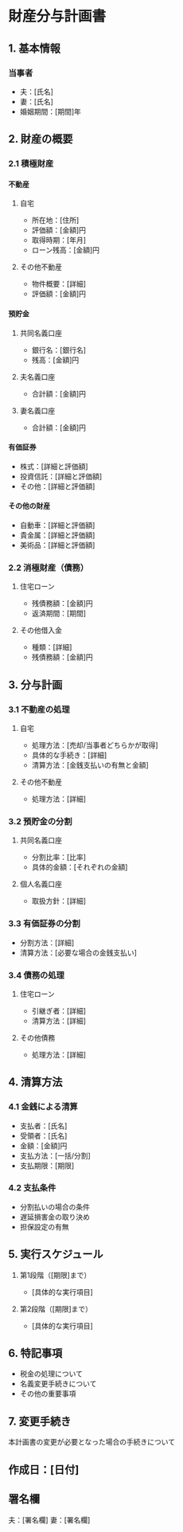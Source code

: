 # 財産分与計画書

## 1. 基本情報
### 当事者
- 夫：[氏名]
- 妻：[氏名]
- 婚姻期間：[期間]年

## 2. 財産の概要
### 2.1 積極財産
#### 不動産
1. 自宅
   - 所在地：[住所]
   - 評価額：[金額]円
   - 取得時期：[年月]
   - ローン残高：[金額]円

2. その他不動産
   - 物件概要：[詳細]
   - 評価額：[金額]円

#### 預貯金
1. 共同名義口座
   - 銀行名：[銀行名]
   - 残高：[金額]円

2. 夫名義口座
   - 合計額：[金額]円

3. 妻名義口座
   - 合計額：[金額]円

#### 有価証券
- 株式：[詳細と評価額]
- 投資信託：[詳細と評価額]
- その他：[詳細と評価額]

#### その他の財産
- 自動車：[詳細と評価額]
- 貴金属：[詳細と評価額]
- 美術品：[詳細と評価額]

### 2.2 消極財産（債務）
1. 住宅ローン
   - 残債務額：[金額]円
   - 返済期間：[期間]

2. その他借入金
   - 種類：[詳細]
   - 残債務額：[金額]円

## 3. 分与計画
### 3.1 不動産の処理
1. 自宅
   - 処理方法：[売却/当事者どちらかが取得]
   - 具体的な手続き：[詳細]
   - 清算方法：[金銭支払いの有無と金額]

2. その他不動産
   - 処理方法：[詳細]

### 3.2 預貯金の分割
1. 共同名義口座
   - 分割比率：[比率]
   - 具体的金額：[それぞれの金額]

2. 個人名義口座
   - 取扱方針：[詳細]

### 3.3 有価証券の分割
- 分割方法：[詳細]
- 清算方法：[必要な場合の金銭支払い]

### 3.4 債務の処理
1. 住宅ローン
   - 引継ぎ者：[詳細]
   - 清算方法：[詳細]

2. その他債務
   - 処理方法：[詳細]

## 4. 清算方法
### 4.1 金銭による清算
- 支払者：[氏名]
- 受領者：[氏名]
- 金額：[金額]円
- 支払方法：[一括/分割]
- 支払期限：[期限]

### 4.2 支払条件
- 分割払いの場合の条件
- 遅延損害金の取り決め
- 担保設定の有無

## 5. 実行スケジュール
1. 第1段階（[期限]まで）
   - [具体的な実行項目]

2. 第2段階（[期限]まで）
   - [具体的な実行項目]

## 6. 特記事項
- 税金の処理について
- 名義変更手続きについて
- その他の重要事項

## 7. 変更手続き
本計画書の変更が必要となった場合の手続きについて

## 作成日：[日付]

## 署名欄
夫：[署名欄]
妻：[署名欄]